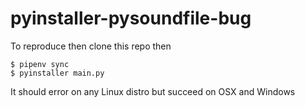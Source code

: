 # pyinstaller-pysoundfile-bug

To reproduce then clone this repo then

    $ pipenv sync
    $ pyinstaller main.py
    
It should error on any Linux distro but succeed on OSX and Windows

